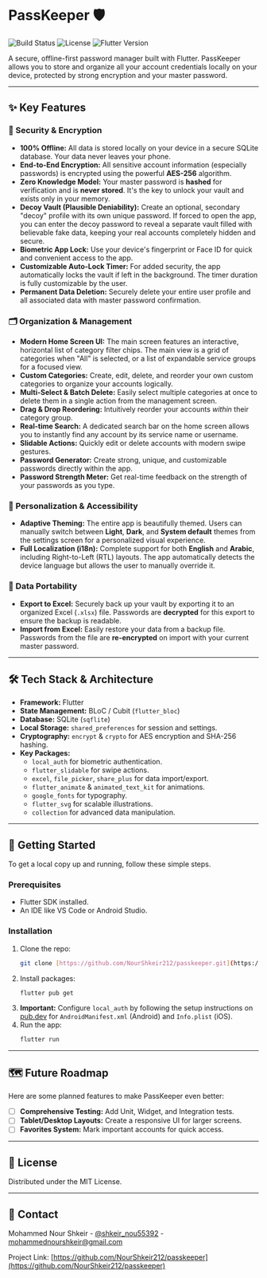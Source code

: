 # PassKeeper 🛡️

![Build Status](https://img.shields.io/badge/build-passing-brightgreen)
![License](https://img.shields.io/badge/license-MIT-blue)
![Flutter Version](https://img.shields.io/badge/Flutter-3.x-02569B?logo=flutter)

A secure, offline-first password manager built with Flutter. PassKeeper allows you to store and organize all your account credentials locally on your device, protected by strong encryption and your master password.

---

## ✨ Key Features

### 🔐 Security & Encryption
* **100% Offline:** All data is stored locally on your device in a secure SQLite database. Your data never leaves your phone.
* **End-to-End Encryption:** All sensitive account information (especially passwords) is encrypted using the powerful **AES-256** algorithm.
* **Zero Knowledge Model:** Your master password is **hashed** for verification and is **never stored**. It's the key to unlock your vault and exists only in your memory.
* **Decoy Vault (Plausible Deniability):** Create an optional, secondary "decoy" profile with its own unique password. If forced to open the app, you can enter the decoy password to reveal a separate vault filled with believable fake data, keeping your real accounts completely hidden and secure.
* **Biometric App Lock:** Use your device's fingerprint or Face ID for quick and convenient access to the app.
* **Customizable Auto-Lock Timer:** For added security, the app automatically locks the vault if left in the background. The timer duration is fully customizable by the user.
* **Permanent Data Deletion:** Securely delete your entire user profile and all associated data with master password confirmation.

### 🗂️ Organization & Management
* **Modern Home Screen UI:** The main screen features an interactive, horizontal list of category filter chips. The main view is a grid of categories when "All" is selected, or a list of expandable service groups for a focused view.
* **Custom Categories:** Create, edit, delete, and reorder your own custom categories to organize your accounts logically.
* **Multi-Select & Batch Delete:** Easily select multiple categories at once to delete them in a single action from the management screen.
* **Drag & Drop Reordering:** Intuitively reorder your accounts *within* their category group.
* **Real-time Search:** A dedicated search bar on the home screen allows you to instantly find any account by its service name or username.
* **Slidable Actions:** Quickly edit or delete accounts with modern swipe gestures.
* **Password Generator:** Create strong, unique, and customizable passwords directly within the app.
* **Password Strength Meter:** Get real-time feedback on the strength of your passwords as you type.

### 🎨 Personalization & Accessibility
* **Adaptive Theming:** The entire app is beautifully themed. Users can manually switch between **Light**, **Dark**, and **System default** themes from the settings screen for a personalized visual experience.
* **Full Localization (i18n):** Complete support for both **English** and **Arabic**, including Right-to-Left (RTL) layouts. The app automatically detects the device language but allows the user to manually override it.

### 🔄 Data Portability
* **Export to Excel:** Securely back up your vault by exporting it to an organized Excel (`.xlsx`) file. Passwords are **decrypted** for this export to ensure the backup is readable.
* **Import from Excel:** Easily restore your data from a backup file. Passwords from the file are **re-encrypted** on import with your current master password.

---

## 🛠️ Tech Stack & Architecture

* **Framework:** Flutter
* **State Management:** BLoC / Cubit (`flutter_bloc`)
* **Database:** SQLite (`sqflite`)
* **Local Storage:** `shared_preferences` for session and settings.
* **Cryptography:** `encrypt` & `crypto` for AES encryption and SHA-256 hashing.
* **Key Packages:**
    * `local_auth` for biometric authentication.
    * `flutter_slidable` for swipe actions.
    * `excel`, `file_picker`, `share_plus` for data import/export.
    * `flutter_animate` & `animated_text_kit` for animations.
    * `google_fonts` for typography.
    * `flutter_svg` for scalable illustrations.
    * `collection` for advanced data manipulation.

---

## 🚀 Getting Started

To get a local copy up and running, follow these simple steps.

### Prerequisites

* Flutter SDK installed.
* An IDE like VS Code or Android Studio.

### Installation

1.  Clone the repo:
    ```sh
    git clone [https://github.com/NourShkeir212/passkeeper.git](https://github.com/NourShkeir212/passkeeper.git)
    ```
2.  Install packages:
    ```sh
    flutter pub get
    ```
3.  **Important:** Configure `local_auth` by following the setup instructions on [pub.dev](https://pub.dev/packages/local_auth) for `AndroidManifest.xml` (Android) and `Info.plist` (iOS).
4.  Run the app:
    ```sh
    flutter run
    ```

---

## 🗺️ Future Roadmap

Here are some planned features to make PassKeeper even better:

-   [ ] **Comprehensive Testing:** Add Unit, Widget, and Integration tests.
-   [ ] **Tablet/Desktop Layouts:** Create a responsive UI for larger screens.
-   [ ] **Favorites System:** Mark important accounts for quick access.

---

## 📄 License

Distributed under the MIT License.

---

## 👤 Contact

Mohammed Nour Shkeir - [@shkeir_nou55392](https://twitter.com/shkeir_nou55392) - mohammednourshkeir@gmail.com

Project Link: [https://github.com/NourShkeir212/passkeeper](https://github.com/NourShkeir212/passkeeper)